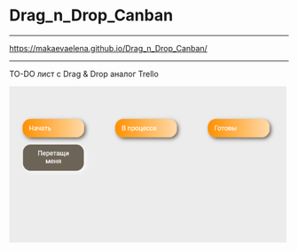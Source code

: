 # Drag_n_Drop_Canban
---
https://makaevaelena.github.io/Drag_n_Drop_Canban/

---


TO-DO лист с Drag &amp; Drop 
аналог Trello

<a href="https://makaevaelena.github.io/Drag_n_Drop_Canban/"><img src = "drugndrop_screen.png" width = "500"></a>